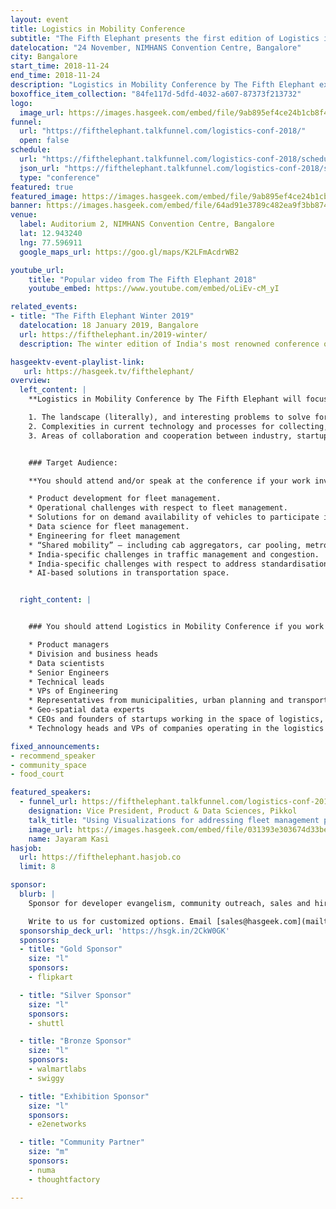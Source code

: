 ```yaml
---
layout: event
title: Logistics in Mobility Conference
subtitle: "The Fifth Elephant presents the first edition of Logistics in Mobility Conference"
datelocation: "24 November, NIMHANS Convention Centre, Bangalore"
city: Bangalore
start_time: 2018-11-24
end_time: 2018-11-24
description: "Logistics in Mobility Conference by The Fifth Elephant explores the domain and landscape of Logisitcs and supply chain management."
boxoffice_item_collection: "84fe117d-5dfd-4032-a607-87373f213732"
logo:
  image_url: https://images.hasgeek.com/embed/file/9ab895ef4ce24b1cb8f43f8b20619593
funnel:
  url: "https://fifthelephant.talkfunnel.com/logistics-conf-2018/"
  open: false
schedule:
  url: "https://fifthelephant.talkfunnel.com/logistics-conf-2018/schedule"
  json_url: "https://fifthelephant.talkfunnel.com/logistics-conf-2018/schedule/json"
  type: "conference"  
featured: true
featured_image: https://images.hasgeek.com/embed/file/9ab895ef4ce24b1cb8f43f8b20619593
banner: https://images.hasgeek.com/embed/file/64ad91e3789c482ea9f3bb87456545dd
venue:
  label: Auditorium 2, NIMHANS Convention Centre, Bangalore
  lat: 12.943240
  lng: 77.596911
  google_maps_url: https://goo.gl/maps/K2LFmAcdrWB2

youtube_url:
    title: "Popular video from The Fifth Elephant 2018"
    youtube_embed: https://www.youtube.com/embed/oLiEv-cM_yI

related_events:
- title: "The Fifth Elephant Winter 2019"
  datelocation: 18 January 2019, Bangalore
  url: https://fifthelephant.in/2019-winter/
  description: The winter edition of India's most renowned conference on big data and data science.

hasgeektv-event-playlist-link:
   url: https://hasgeek.tv/fifthelephant/
overview:
  left_content: |
    **Logistics in Mobility Conference by The Fifth Elephant will focus on the following domains:**

    1. The landscape (literally), and interesting problems to solve for logistics – be they supply-chain management, warehousing, transportation, delivery of goods and services or fleet management.
    2. Complexities in current technology and processes for collecting, managing and updating geo-spatial data
    3. Areas of collaboration and cooperation between industry, startups and government – including municipalities, urban planning and infrastructure.


    ### Target Audience:

    **You should attend and/or speak at the conference if your work involves:**

    * Product development for fleet management.
    * Operational challenges with respect to fleet management.
    * Solutions for on demand availability of vehicles to participate in a ridesharing networks.
    * Data science for fleet management.
    * Engineering for fleet management
    * “Shared mobility” – including cab aggregators, car pooling, metros, buses, shuttles, etc
    * India-specific challenges in traffic management and congestion.
    * India-specific challenges with respect to address standardisation.
    * AI-based solutions in transportation space.


  right_content: |


    ### You should attend Logistics in Mobility Conference if you work in the following domains:

    * Product managers
    * Division and business heads
    * Data scientists
    * Senior Engineers
    * Technical leads
    * VPs of Engineering
    * Representatives from municipalities, urban planning and transportation departments
    * Geo-spatial data experts
    * CEOs and founders of startups working in the space of logistics, fleet management, e-commerce and retail, and mobility
    * Technology heads and VPs of companies operating in the logistics space

fixed_announcements:
- recommend_speaker
- community_space
- food_court

featured_speakers:
  - funnel_url: https://fifthelephant.talkfunnel.com/logistics-conf-2018/3-using-visualizations-for-addressing-fleet-manageme
    designation: Vice President, Product & Data Sciences, Pikkol
    talk_title: "Using Visualizations for addressing fleet management problems"
    image_url: https://images.hasgeek.com/embed/file/031393e303674d33bee6620ae0f4718c
    name: Jayaram Kasi
hasjob:
  url: https://fifthelephant.hasjob.co
  limit: 8

sponsor:
  blurb: |
    Sponsor for developer evangelism, community outreach, sales and hiring.

    Write to us for customized options. Email [sales@hasgeek.com](mailto:sales@hasgeek.com) for more info.
  sponsorship_deck_url: 'https://hsgk.in/2CkW0GK'
  sponsors:
  - title: "Gold Sponsor"
    size: "l"
    sponsors:
    - flipkart

  - title: "Silver Sponsor"
    size: "l"
    sponsors:
    - shuttl

  - title: "Bronze Sponsor"
    size: "l"
    sponsors:
    - walmartlabs
    - swiggy

  - title: "Exhibition Sponsor"
    size: "l"
    sponsors:
    - e2enetworks

  - title: "Community Partner"
    size: "m"
    sponsors:
    - numa
    - thoughtfactory

---
```

